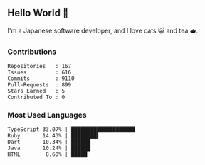 ## Hello World 👋

I'm a Japanese software developer, and I love cats 😺 and tea 🫖.

### Contributions

    Repositories   : 167
    Issues         : 616
    Commits        : 9110
    Pull-Requests  : 899
    Stars Earned   : 5
    Contributed To : 0

### Most Used Languages

    TypeScript 33.07% | ████████████████████
    Ruby       14.43% | ████████▌
    Dart       10.34% | ██████
    Java       10.24% | ██████
    HTML        8.60% | █████
